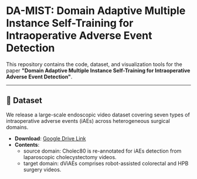 # DA-MIST: Domain Adaptive Multiple Instance Self-Training for Intraoperative Adverse Event Detection

This repository contains the code, dataset, and visualization tools for the paper **"Domain Adaptive Multiple Instance Self-Training for Intraoperative Adverse Event Detection"**.

---

## 📂 Dataset

We release a large-scale endoscopic video dataset covering seven types of intraoperative adverse events (iAEs) across heterogeneous surgical domains.

- **Download**: [Google Drive Link](https://drive.google.com/drive/folders/19ahVLgS_LQjxGFPtC3tJ-Nicv6EMKiPo?usp=sharing)
- **Contents**:
  - source domain: Cholec80 is re-annotated for iAEs detection from laparoscopic cholecystectomy videos.
  - target domain: dViAEs comprises robot-assisted colorectal and HPB surgery videos.

